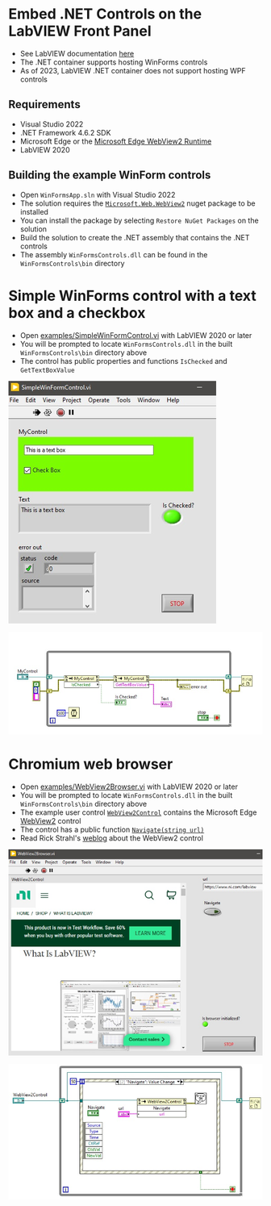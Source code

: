 <h1>Embed .NET Controls on the LabVIEW Front Panel</h1>

- See LabVIEW documentation [here](https://forums.ni.com/t5/Developer-Center-Resources/Embedding-Hosting-NET-UI-Controls-on-a-LabVIEW-Front-Panel/ta-p/3523293)
- The .NET container supports hosting WinForms controls
- As of 2023, LabVIEW .NET container does not support hosting WPF controls

<h2>Requirements</h2>

- Visual Studio 2022
- .NET Framework 4.6.2 SDK
- Microsoft Edge or the [Microsoft Edge WebView2 Runtime](https://developer.microsoft.com/en-us/microsoft-edge/webview2/#download-section)
- LabVIEW 2020

<h2>Building the example WinForm controls</h2>

- Open `WinFormsApp.sln` with Visual Studio 2022
- The solution requires the [`Microsoft.Web.WebView2`](https://www.nuget.org/packages/Microsoft.Web.WebView2/1.0.1418.22) nuget package to be installed
- You can install the package by selecting `Restore NuGet Packages` on the solution
- Build the solution to create the .NET assembly that contains the .NET controls
- The assembly `WinFormsControls.dll` can be found in the `WinFormsControls\bin` directory

<h1>Simple WinForms control with a text box and a checkbox</h1>

- Open [examples/SimpleWinFormControl.vi](https://github.com/mhadikus/winforms-controls/blob/main/examples/SimpleWinFormControl.vi) with LabVIEW 2020 or later
- You will be prompted to locate `WinFormsControls.dll` in the built `WinFormsControls\bin` directory above
- The control has public properties and functions `IsChecked` and `GetTextBoxValue`

![image](SimpleWinFormControl-FP.jpg)

![image](SimpleWinFormControl-BD.jpg)

<h1>Chromium web browser</h1>

- Open [examples/WebView2Browser.vi](https://github.com/mhadikus/winforms-controls/blob/main/examples/WebView2Browser.vi) with LabVIEW 2020 or later
- You will be prompted to locate `WinFormsControls.dll` in the built `WinFormsControls\bin` directory above
- The example user control [`WebView2Control`](https://github.com/mhadikus/winforms-controls/blob/main/WinFormsControls/WebView2Control.Designer.cs) contains the Microsoft Edge [WebView2](https://learn.microsoft.com/en-us/microsoft-edge/webview2) control
- The control has a public function [`Navigate(string url)`](https://github.com/mhadikus/winforms-controls/blob/main/WinFormsControls/WebView2Control.cs#L19)
- Read Rick Strahl's [weblog](https://weblog.west-wind.com/posts/2021/Jan/14/Taking-the-new-Chromium-WebView2-Control-for-a-Spin-in-NET-Part-1) about the WebView2 control

![image](WebView2Control-FP.jpg)

![image](WebView2Control-BD.jpg)